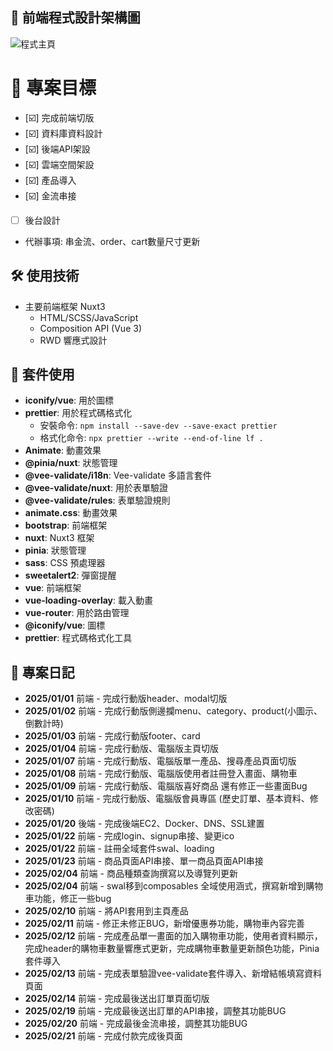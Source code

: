 ## 🔗 前端程式設計架構圖

![程式主頁](https://temp-picture.s3.ap-northeast-1.amazonaws.com/shopping-store-img/banner.png)

# 🌝 專案目標

- [☑️] 完成前端切版
- [☑️] 資料庫資料設計
- [☑️] 後端API架設
- [☑️] 雲端空間架設
- [☑️] 產品導入
- [☑️] 金流串接
- [ ] 後台設計

- 代辦事項: 串金流、order、cart數量尺寸更新

## 🛠️ 使用技術

- 主要前端框架 Nuxt3
  - HTML/SCSS/JavaScript
  - Composition API (Vue 3)
  - RWD 響應式設計

## 📱 套件使用

- **iconify/vue**: 用於圖標
- **prettier**: 用於程式碼格式化
  - 安裝命令: `npm install --save-dev --save-exact prettier`
  - 格式化命令: `npx prettier --write --end-of-line lf .`
- **Animate**: 動畫效果
- **@pinia/nuxt**: 狀態管理
- **@vee-validate/i18n**: Vee-validate 多語言套件
- **@vee-validate/nuxt**: 用於表單驗證
- **@vee-validate/rules**: 表單驗證規則
- **animate.css**: 動畫效果
- **bootstrap**: 前端框架
- **nuxt**: Nuxt3 框架
- **pinia**: 狀態管理
- **sass**: CSS 預處理器
- **sweetalert2**: 彈窗提醒
- **vue**: 前端框架
- **vue-loading-overlay**: 載入動畫
- **vue-router**: 用於路由管理
- **@iconify/vue**: 圖標
- **prettier**: 程式碼格式化工具

## 🧭 專案日記

- **2025/01/01** 前端 - 完成行動版header、modal切版
- **2025/01/02** 前端 - 完成行動版側邊攔menu、category、product(小圖示、倒數計時)
- **2025/01/03** 前端 - 完成行動版footer、card
- **2025/01/04** 前端 - 完成行動版、電腦版主頁切版
- **2025/01/07** 前端 - 完成行動版、電腦版單一產品、搜尋產品頁面切版
- **2025/01/08** 前端 - 完成行動版、電腦版使用者註冊登入畫面、購物車
- **2025/01/09** 前端 - 完成行動版、電腦版喜好商品 還有修正一些畫面Bug
- **2025/01/10** 前端 - 完成行動版、電腦版會員專區 (歷史訂單、基本資料、修改密碼)
- **2025/01/20** 後端 - 完成後端EC2、Docker、DNS、SSL建置
- **2025/01/22** 前端 - 完成login、signup串接、變更ico
- **2025/01/22** 前端 - 註冊全域套件swal、loading
- **2025/01/23** 前端 - 商品頁面API串接、單一商品頁面API串接
- **2025/02/04** 前端 - 商品種類查詢撰寫以及導覽列更新
- **2025/02/04** 前端 - swal移到composables 全域使用涵式，撰寫新增到購物車功能，修正一些bug
- **2025/02/10** 前端 - 將API套用到主頁產品
- **2025/02/11** 前端 - 修正未修正BUG，新增優惠券功能，購物車內容完善
- **2025/02/12** 前端 - 完成產品單一畫面的加入購物車功能，使用者資料顯示，完成header的購物車數量響應式更新，完成購物車數量更新顏色功能，Pinia套件導入
- **2025/02/13** 前端 - 完成表單驗證vee-validate套件導入、新增結帳填寫資料頁面
- **2025/02/14** 前端 - 完成最後送出訂單頁面切版
- **2025/02/19** 前端 - 完成最後送出訂單的API串接，調整其功能BUG
- **2025/02/20** 前端 - 完成最後金流串接，調整其功能BUG
- **2025/02/21** 前端 - 完成付款完成後頁面
